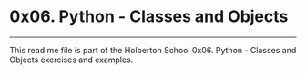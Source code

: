 # 0x06. Python - Classes and Objects

---
This read me file is part of the
Holberton School 0x06. Python - Classes and Objects
exercises and examples.
